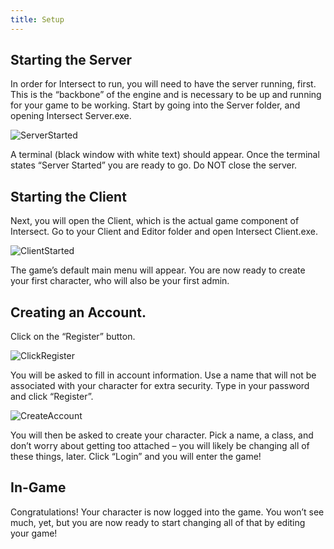 ```yaml
---
title: Setup
---
```



## Starting the Server
In order for Intersect to run, you will need to have the server running, first. This is the “backbone” of the engine and is necessary to be up and running for your game to be working.
Start by going into the Server folder, and opening Intersect Server.exe.

![ServerStarted](https://www.ascensiongamedev.com/resources/filehost/a65f2516e77a8dbcca43e2239a194cad.png)

A terminal (black window with white text) should appear. Once the terminal states “Server Started” you are ready to go. Do NOT close the server.


## Starting the Client
Next, you will open the Client, which is the actual game component of Intersect.
Go to your Client and Editor folder and open Intersect Client.exe.

![ClientStarted](https://www.ascensiongamedev.com/resources/filehost/7d6fb88ed7da7c68317e8f4e427c56ba.png)

The game’s default main menu will appear. You are now ready to create your first character, who will also be your first admin.


## Creating an Account.
Click on the “Register” button.

![ClickRegister](https://www.ascensiongamedev.com/resources/filehost/fe965e58f48769784b5408936c2b0f70.png)

You will be asked to fill in account information. Use a name that will not be associated with your character for extra security. Type in your password and click “Register”.

![CreateAccount](https://www.ascensiongamedev.com/resources/filehost/fc9db6f3fc12e0f70e1530dbe9b75bed.png)

You will then be asked to create your character. Pick a name, a class, and don’t worry about getting too attached – you will likely be changing all of these things, later.
Click “Login” and you will enter the game!


 ## In-Game
 Congratulations! Your character is now logged into the game. You won’t see much, yet, but you are now ready to start changing all of that by editing your game!
